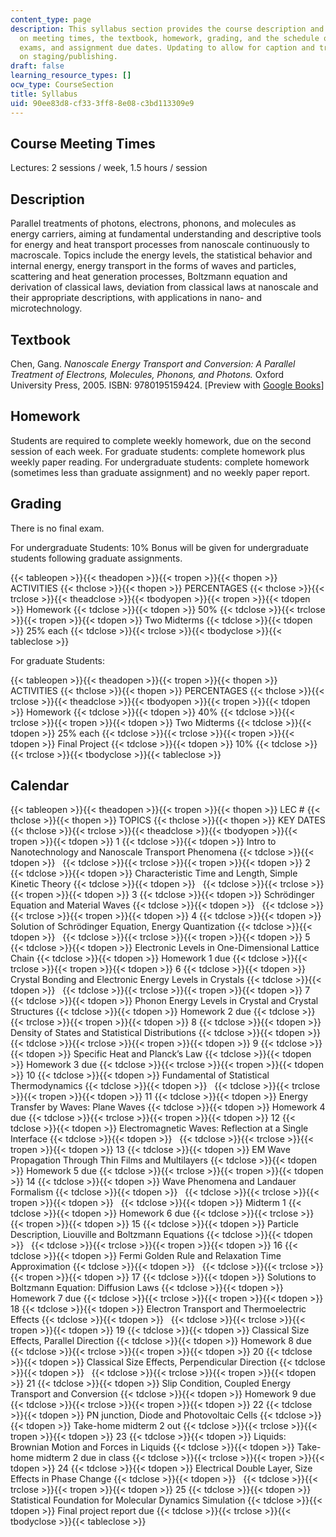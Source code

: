 ```yaml
---
content_type: page
description: This syllabus section provides the course description and information
  on meeting times, the textbook, homework, grading, and the schedule of lecture optics,
  exams, and assignment due dates. Updating to allow for caption and transcript grab
  on staging/publishing.
draft: false
learning_resource_types: []
ocw_type: CourseSection
title: Syllabus
uid: 90ee83d8-cf33-3ff8-8e08-c3bd113309e9
---
```

## Course Meeting Times

Lectures: 2 sessions / week, 1.5 hours / session

## Description

Parallel treatments of photons, electrons, phonons, and molecules as energy carriers, aiming at fundamental understanding and descriptive tools for energy and heat transport processes from nanoscale continuously to macroscale. Topics include the energy levels, the statistical behavior and internal energy, energy transport in the forms of waves and particles, scattering and heat generation processes, Boltzmann equation and derivation of classical laws, deviation from classical laws at nanoscale and their appropriate descriptions, with applications in nano- and microtechnology.

## Textbook

Chen, Gang. *Nanoscale Energy Transport and Conversion: A Parallel Treatment of Electrons, Molecules, Phonons, and Photons.* Oxford University Press, 2005. ISBN: 9780195159424. \[Preview with [Google Books](http://books.google.com/books?id=M3n3lUJpYDYC&printsec=frontcover)\]

## Homework

Students are required to complete weekly homework, due on the second session of each week. For graduate students: complete homework plus weekly paper reading. For undergraduate students: complete homework (sometimes less than graduate assignment) and no weekly paper report.

## Grading

There is no final exam.

For undergraduate Students: 10% Bonus will be given for undergraduate students following graduate assignments.

{{< tableopen >}}{{< theadopen >}}{{< tropen >}}{{< thopen >}}
ACTIVITIES
{{< thclose >}}{{< thopen >}}
PERCENTAGES
{{< thclose >}}{{< trclose >}}{{< theadclose >}}{{< tbodyopen >}}{{< tropen >}}{{< tdopen >}}
Homework
{{< tdclose >}}{{< tdopen >}}
50%
{{< tdclose >}}{{< trclose >}}{{< tropen >}}{{< tdopen >}}
Two Midterms
{{< tdclose >}}{{< tdopen >}}
25% each
{{< tdclose >}}{{< trclose >}}{{< tbodyclose >}}{{< tableclose >}}

For graduate Students:

{{< tableopen >}}{{< theadopen >}}{{< tropen >}}{{< thopen >}}
ACTIVITIES
{{< thclose >}}{{< thopen >}}
PERCENTAGES
{{< thclose >}}{{< trclose >}}{{< theadclose >}}{{< tbodyopen >}}{{< tropen >}}{{< tdopen >}}
Homework
{{< tdclose >}}{{< tdopen >}}
40%
{{< tdclose >}}{{< trclose >}}{{< tropen >}}{{< tdopen >}}
Two Midterms
{{< tdclose >}}{{< tdopen >}}
25% each
{{< tdclose >}}{{< trclose >}}{{< tropen >}}{{< tdopen >}}
Final Project
{{< tdclose >}}{{< tdopen >}}
10%
{{< tdclose >}}{{< trclose >}}{{< tbodyclose >}}{{< tableclose >}}

## Calendar

{{< tableopen >}}{{< theadopen >}}{{< tropen >}}{{< thopen >}}
LEC #
{{< thclose >}}{{< thopen >}}
TOPICS
{{< thclose >}}{{< thopen >}}
KEY DATES
{{< thclose >}}{{< trclose >}}{{< theadclose >}}{{< tbodyopen >}}{{< tropen >}}{{< tdopen >}}
1
{{< tdclose >}}{{< tdopen >}}
Intro to Nanotechnology and Nanoscale Transport Phenomena
{{< tdclose >}}{{< tdopen >}}
 
{{< tdclose >}}{{< trclose >}}{{< tropen >}}{{< tdopen >}}
2
{{< tdclose >}}{{< tdopen >}}
Characteristic Time and Length, Simple Kinetic Theory
{{< tdclose >}}{{< tdopen >}}
 
{{< tdclose >}}{{< trclose >}}{{< tropen >}}{{< tdopen >}}
3
{{< tdclose >}}{{< tdopen >}}
Schrödinger Equation and Material Waves
{{< tdclose >}}{{< tdopen >}}
 
{{< tdclose >}}{{< trclose >}}{{< tropen >}}{{< tdopen >}}
4
{{< tdclose >}}{{< tdopen >}}
Solution of Schrödinger Equation, Energy Quantization
{{< tdclose >}}{{< tdopen >}}
 
{{< tdclose >}}{{< trclose >}}{{< tropen >}}{{< tdopen >}}
5
{{< tdclose >}}{{< tdopen >}}
Electronic Levels in One-Dimensional Lattice Chain
{{< tdclose >}}{{< tdopen >}}
Homework 1 due
{{< tdclose >}}{{< trclose >}}{{< tropen >}}{{< tdopen >}}
6
{{< tdclose >}}{{< tdopen >}}
Crystal Bonding and Electronic Energy Levels in Crystals
{{< tdclose >}}{{< tdopen >}}
 
{{< tdclose >}}{{< trclose >}}{{< tropen >}}{{< tdopen >}}
7
{{< tdclose >}}{{< tdopen >}}
Phonon Energy Levels in Crystal and Crystal Structures
{{< tdclose >}}{{< tdopen >}}
Homework 2 due
{{< tdclose >}}{{< trclose >}}{{< tropen >}}{{< tdopen >}}
8
{{< tdclose >}}{{< tdopen >}}
Density of States and Statistical Distributions
{{< tdclose >}}{{< tdopen >}}
 
{{< tdclose >}}{{< trclose >}}{{< tropen >}}{{< tdopen >}}
9
{{< tdclose >}}{{< tdopen >}}
Specific Heat and Planck’s Law
{{< tdclose >}}{{< tdopen >}}
Homework 3 due
{{< tdclose >}}{{< trclose >}}{{< tropen >}}{{< tdopen >}}
10
{{< tdclose >}}{{< tdopen >}}
Fundamental of Statistical Thermodynamics
{{< tdclose >}}{{< tdopen >}}
 
{{< tdclose >}}{{< trclose >}}{{< tropen >}}{{< tdopen >}}
11
{{< tdclose >}}{{< tdopen >}}
Energy Transfer by Waves: Plane Waves
{{< tdclose >}}{{< tdopen >}}
Homework 4 due
{{< tdclose >}}{{< trclose >}}{{< tropen >}}{{< tdopen >}}
12
{{< tdclose >}}{{< tdopen >}}
Electromagnetic Waves: Reflection at a Single Interface
{{< tdclose >}}{{< tdopen >}}
 
{{< tdclose >}}{{< trclose >}}{{< tropen >}}{{< tdopen >}}
13
{{< tdclose >}}{{< tdopen >}}
EM Wave Propagation Through Thin Films and Multilayers
{{< tdclose >}}{{< tdopen >}}
Homework 5 due
{{< tdclose >}}{{< trclose >}}{{< tropen >}}{{< tdopen >}}
14
{{< tdclose >}}{{< tdopen >}}
Wave Phenomena and Landauer Formalism
{{< tdclose >}}{{< tdopen >}}
 
{{< tdclose >}}{{< trclose >}}{{< tropen >}}{{< tdopen >}}
 
{{< tdclose >}}{{< tdopen >}}
Midterm 1
{{< tdclose >}}{{< tdopen >}}
Homework 6 due
{{< tdclose >}}{{< trclose >}}{{< tropen >}}{{< tdopen >}}
15
{{< tdclose >}}{{< tdopen >}}
Particle Description, Liouville and Boltzmann Equations
{{< tdclose >}}{{< tdopen >}}
 
{{< tdclose >}}{{< trclose >}}{{< tropen >}}{{< tdopen >}}
16
{{< tdclose >}}{{< tdopen >}}
Fermi Golden Rule and Relaxation Time Approximation
{{< tdclose >}}{{< tdopen >}}
 
{{< tdclose >}}{{< trclose >}}{{< tropen >}}{{< tdopen >}}
17
{{< tdclose >}}{{< tdopen >}}
Solutions to Boltzmann Equation: Diffusion Laws
{{< tdclose >}}{{< tdopen >}}
Homework 7 due
{{< tdclose >}}{{< trclose >}}{{< tropen >}}{{< tdopen >}}
18
{{< tdclose >}}{{< tdopen >}}
Electron Transport and Thermoelectric Effects
{{< tdclose >}}{{< tdopen >}}
 
{{< tdclose >}}{{< trclose >}}{{< tropen >}}{{< tdopen >}}
19
{{< tdclose >}}{{< tdopen >}}
Classical Size Effects, Parallel Direction
{{< tdclose >}}{{< tdopen >}}
Homework 8 due
{{< tdclose >}}{{< trclose >}}{{< tropen >}}{{< tdopen >}}
20
{{< tdclose >}}{{< tdopen >}}
Classical Size Effects, Perpendicular Direction
{{< tdclose >}}{{< tdopen >}}
 
{{< tdclose >}}{{< trclose >}}{{< tropen >}}{{< tdopen >}}
21
{{< tdclose >}}{{< tdopen >}}
Slip Condition, Coupled Energy Transport and Conversion
{{< tdclose >}}{{< tdopen >}}
Homework 9 due
{{< tdclose >}}{{< trclose >}}{{< tropen >}}{{< tdopen >}}
22
{{< tdclose >}}{{< tdopen >}}
PN junction, Diode and Photovoltaic Cells
{{< tdclose >}}{{< tdopen >}}
Take-home midterm 2 out
{{< tdclose >}}{{< trclose >}}{{< tropen >}}{{< tdopen >}}
23
{{< tdclose >}}{{< tdopen >}}
Liquids: Brownian Motion and Forces in Liquids
{{< tdclose >}}{{< tdopen >}}
Take-home midterm 2 due in class
{{< tdclose >}}{{< trclose >}}{{< tropen >}}{{< tdopen >}}
24
{{< tdclose >}}{{< tdopen >}}
Electrical Double Layer, Size Effects in Phase Change
{{< tdclose >}}{{< tdopen >}}
 
{{< tdclose >}}{{< trclose >}}{{< tropen >}}{{< tdopen >}}
25
{{< tdclose >}}{{< tdopen >}}
Statistical Foundation for Molecular Dynamics Simulation
{{< tdclose >}}{{< tdopen >}}
Final project report due
{{< tdclose >}}{{< trclose >}}{{< tbodyclose >}}{{< tableclose >}}